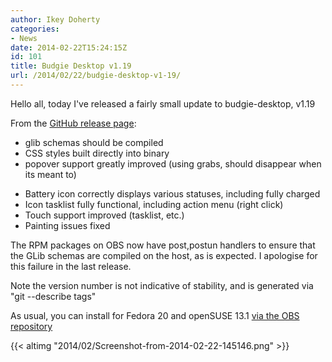 ```yaml
---
author: Ikey Doherty
categories:
- News
date: 2014-02-22T15:24:15Z
id: 101
title: Budgie Desktop v1.19
url: /2014/02/22/budgie-desktop-v1-19/
---
```


Hello all, today I've released a fairly small update to budgie-desktop, v1.19

From the [GitHub release page](https://github.com/solus-project/budgie-desktop/releases/tag/v1.19):

* glib schemas should be compiled
* CSS styles built directly into binary
* popover support greatly improved (using grabs, should disappear when its meant to)
<!--more-->
* Battery icon correctly displays various statuses, including fully charged
* Icon tasklist fully functional, including action menu (right click)
* Touch support improved (tasklist, etc.)
* Painting issues fixed

The RPM packages on OBS now have post,postun handlers to ensure that the GLib schemas are compiled on the host, as is expected. I apologise for this failure in 
the last release.

Note the version number is not indicative of stability, and is generated via "git --describe tags"

As usual, you can install for Fedora 20 and openSUSE 13.1 [via the OBS repository](http://software.opensuse.org/download.html?project=home%3Aikeydoherty%3Aevolve&package=budgie-desktop)

{{< altimg "2014/02/Screenshot-from-2014-02-22-145146.png" >}}